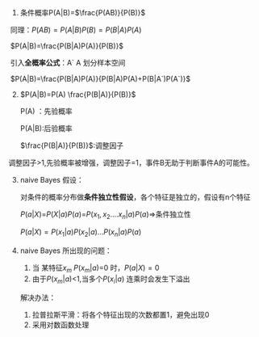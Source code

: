 1. 条件概率P(A|B)=$\frac{P(AB)}{P(B)}$

​        同理：$P(AB)=P(A|B)P(B)=P(B|A)P(A)$

​        $P(A|B)=\frac{P(B|A)P(A)}{P(B)}$

​       引入**全概率公式**：A` A 划分样本空间

​         $P(A|B)=\frac{P(B|A)P(A)}{P(B|A)P(A)+P(B|A`)P(A`)}$

2. $P(A|B)=P(A) \frac{P(B|A)}{P(B)}$

   P(A) ：先验概率

   P(A|B):后验概率

   $\frac{P(B|A)}{P(B)}$:调整因子

调整因子>1,先验概率被增强，调整因子=1，事件B无助于判断事件A的可能性。

3. naive Bayes 假设：

   对条件的概率分布做**条件独立性假设**，各个特征是独立的，假设有n个特征

   $P(a|X)$=$P(X|a)P(a)$=$P(x_1,x_2....x_n|a)P(a)$=>条件独立性

   $P(a|X)=P(x_1|a)P(x_2|a)...P(x_n|a)P(a)$

4. naive Bayes 所出现的问题：

   1. 当 某特征$x_m$ $P(x_m|a)$=0 时，$P(a|X)=0$
   2. 由于$P(x_m|a)$<1,当多个$P(x_i|a)$ 连乘时会发生下溢出

   解决办法：

   1. 拉普拉斯平滑：将各个特征出现的次数都置1，避免出现0
   2. 采用对数函数处理

